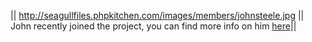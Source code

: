 <!-- Name: User/JohnSteele -->
<!-- Version: 2 -->
<!-- Last-Modified: 2005/11/15 13:25:37 -->
<!-- Author: werner -->

|| http://seagullfiles.phpkitchen.com/images/members/johnsteele.jpg || John recently joined the project, you can find more info on him [here](http://www.steelesoftconsulting.com/)||

